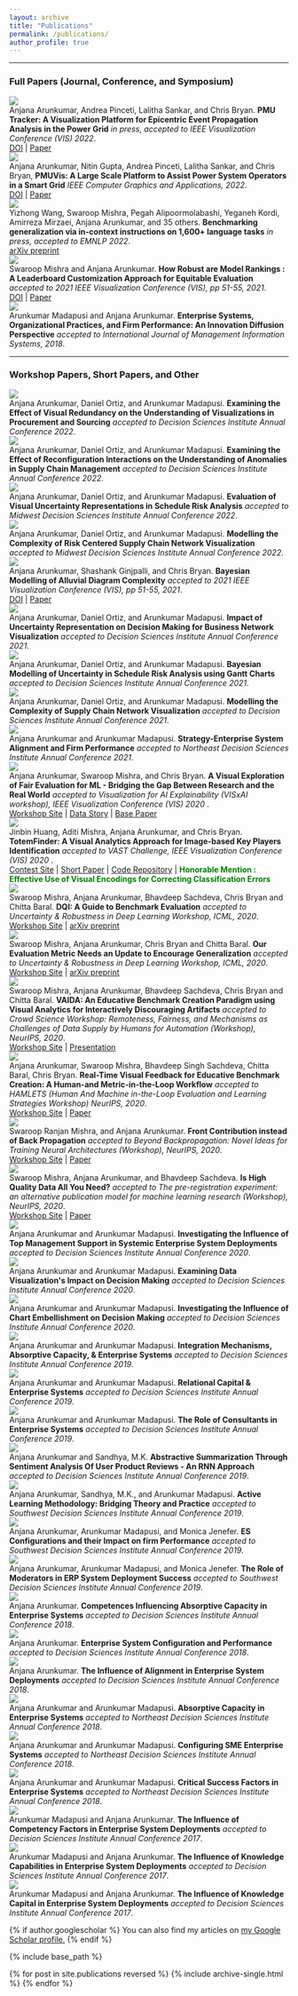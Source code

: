 ```yaml
---
layout: archive
title: "Publications"
permalink: /publications/
author_profile: true
---
```


<link href="https://cdn.jsdelivr.net/npm/bootstrap@5.0.2/dist/css/bootstrap.min.css" rel="stylesheet" integrity="sha384-EVSTQN3/azprG1Anm3QDgpJLIm9Nao0Yz1ztcQTwFspd3yD65VohhpuuCOmLASjC" crossorigin="anonymous">

<hr>

<h3 class="mt-4">Full Papers (Journal, Conference, and Symposium)</h3>

<div class="container">
  <div class="row">
    <div class="col-2 my-2">
      <img class="border rounded shadow img-fluid" src="/images/papers/arunkumar2022pmutracker.png" data-holder-rendered="true">
    </div>
    <div class="col-10 my-2">
      Anjana Arunkumar, Andrea Pinceti, Lalitha Sankar, and Chris Bryan.
      <b>PMU Tracker: A Visualization Platform for Epicentric Event Propagation Analysis in the Power Grid</b>
      <i> in press, accepted to IEEE Visualization Conference (VIS) 2022</i>.
      <br/>
      <a class="link-danger" href="https://ieeexplore.ieee.org/abstract/document/9903279" target="_blank">DOI</a> | <a href="https://aarunku5.github.io/files/arunkumar2022pmutracker.pdf">Paper</a>
    </div>
    <div class="col-2 my-2">
      <img class="border rounded shadow img-fluid" src="/images/papers/arunkumar2022pmuvis.png" data-holder-rendered="true">
    </div>
    <div class="col-10 my-2">
      Anjana Arunkumar, Nitin Gupta, Andrea Pinceti, Lalitha Sankar, and Chris Bryan,
      <b>PMUVis: A Large Scale Platform to Assist Power System Operators in a Smart Grid</b>
      <i> IEEE Computer Graphics and Applications, 2022</i>.
      <br/>
      <a class="link-danger" href="https://ieeexplore.ieee.org/document/9765704" target="_blank">DOI</a> | <a href="https://aarunku5.github.io/files/arunkumar2022pmuvis.pdf">Paper</a>
    </div>
    <div class="col-2 my-2">
      <img class="border rounded shadow img-fluid" src="/images/papers/wang2022instructions.png" data-holder-rendered="true">
    </div>
    <div class="col-10 my-2">
      Yizhong Wang, Swaroop Mishra, Pegah Alipoormolabashi, Yeganeh Kordi, Amirreza Mirzaei, Anjana Arunkumar, and 35 others.
      <b>Benchmarking generalization via in-context instructions on 1,600+ language tasks</b>
      <i> in press, accepted to EMNLP 2022</i>.
      <br/>
      <a href="https://aarunku5.github.io/files/wang2022instructions.pdf">arXiv preprint</a>
    </div>    
    <div class="col-2 my-2">
      <img class="border rounded shadow img-fluid" src="/images/papers/arunkumar2021leaderboard.png" data-holder-rendered="true">
    </div>
    <div class="col-10 my-2">
      Swaroop Mishra and Anjana Arunkumar.
      <b>How Robust are Model Rankings : A Leaderboard Customization Approach for Equitable Evaluation</b>
      <i> accepted to 2021 IEEE Visualization Conference (VIS), pp 51-55, 2021</i>.
      <br/>
      <a class="link-danger" href="https://ojs.aaai.org/index.php/AAAI/article/view/17599" target="_blank">DOI</a> | <a href="https://aarunku5.github.io/files/arunkumar2021leaderboard.pdf">Paper</a>
    </div> 
    <div class="col-2 my-2">
      <img class="border rounded shadow img-fluid" src="/images/papers/arunkumar2018journal.png" data-holder-rendered="true">
    </div>
    <div class="col-10 my-2">
      Arunkumar Madapusi and Anjana Arunkumar.
      <b> Enterprise Systems, Organizational Practices, and Firm Performance: An Innovation Diffusion Perspective</b>
      <i> accepted to International Journal of Management Information Systems, 2018</i>.
    </div>  



  </div>
</div>

<hr>

<h3 class="mt-4">Workshop Papers, Short Papers, and Other</h3>

<div class="container">
  <div class="row">
    <div class="col-2 my-2">
      <img class="border rounded shadow img-fluid" src="/images/papers/arunkumar2022dsi-1.png" data-holder-rendered="true">
    </div>
    <div class="col-10 my-2">
      Anjana Arunkumar, Daniel Ortiz, and Arunkumar Madapusi.
      <b>Examining the Effect of Visual Redundancy on the Understanding of Visualizations in Procurement and Sourcing</b>
      <i> accepted to Decision Sciences Institute Annual Conference 2022</i>.
    </div>
    <div class="col-2 my-2">
      <img class="border rounded shadow img-fluid" src="/images/papers/arunkumar2022dsi-2.png" data-holder-rendered="true">
    </div>
    <div class="col-10 my-2">
      Anjana Arunkumar, Daniel Ortiz, and Arunkumar Madapusi.
      <b>Examining the Effect of Reconfiguration Interactions on the Understanding of Anomalies in Supply Chain Management</b>
      <i> accepted to Decision Sciences Institute Annual Conference 2022</i>.
      <br/>
    </div>
     <div class="col-2 my-2">
      <img class="border rounded shadow img-fluid" src="/images/papers/arunkumar2022mwdsi-1.png" data-holder-rendered="true">
    </div>
    <div class="col-10 my-2">
      Anjana Arunkumar, Daniel Ortiz, and Arunkumar Madapusi.
      <b>Evaluation of Visual Uncertainty Representations in Schedule Risk Analysis</b>
      <i> accepted to Midwest Decision Sciences Institute Annual Conference 2022</i>.
      <br/>
    </div>
      <div class="col-2 my-2">
      <img class="border rounded shadow img-fluid" src="/images/papers/arunkumar2022mwdsi-2.png" data-holder-rendered="true">
    </div>
    <div class="col-10 my-2">
      Anjana Arunkumar, Daniel Ortiz, and Arunkumar Madapusi.
      <b>Modelling the Complexity of Risk Centered Supply Chain Network Visualization</b>
      <i> accepted to Midwest Decision Sciences Institute Annual Conference 2022</i>.
      <br/>
    </div> 
    <div class="col-2 my-2">
      <img class="border rounded shadow img-fluid" src="/images/papers/arunkumar2021bayesian.png" data-holder-rendered="true">
    </div>
    <div class="col-10 my-2">
      Anjana Arunkumar, Shashank Ginjpalli, and Chris Bryan.
      <b>Bayesian Modelling of Alluvial Diagram Complexity</b>
      <i> accepted to 2021 IEEE Visualization Conference (VIS), pp 51-55, 2021</i>.
      <br/>
      <a class="link-danger" href="https://ieeexplore.ieee.org/abstract/document/9623282" target="_blank">DOI</a> | <a href="https://aarunku5.github.io/files/arunkumar2021bayesian.pdf">Paper</a>
    </div> 
    <div class="col-2 my-2">
      <img class="border rounded shadow img-fluid" src="/images/papers/arunkumar2021dsi-1.png" data-holder-rendered="true">
    </div>
    <div class="col-10 my-2">
      Anjana Arunkumar, Daniel Ortiz, and Arunkumar Madapusi.
      <b>Impact of Uncertainty Representation on Decision Making for Business Network Visualization</b>
      <i> accepted to Decision Sciences Institute Annual Conference 2021</i>.
      <br/>
    </div> 
    <div class="col-2 my-2">
      <img class="border rounded shadow img-fluid" src="/images/papers/arunkumar2021dsi-2.png" data-holder-rendered="true">
    </div>
    <div class="col-10 my-2">
      Anjana Arunkumar, Daniel Ortiz, and Arunkumar Madapusi.
      <b>Bayesian Modelling of Uncertainty in Schedule Risk Analysis using Gantt Charts</b>
      <i> accepted to Decision Sciences Institute Annual Conference 2021</i>.
      <br/>
    </div> 
    <div class="col-2 my-2">
      <img class="border rounded shadow img-fluid" src="/images/papers/arunkumar2021dsi-3.png" data-holder-rendered="true">
    </div>
    <div class="col-10 my-2">
      Anjana Arunkumar, Daniel Ortiz, and Arunkumar Madapusi.
      <b>Modelling the Complexity of Supply Chain Network Visualization</b>
      <i> accepted to Decision Sciences Institute Annual Conference 2021</i>.
      <br/>
    </div> 
    <div class="col-2 my-2">
      <img class="border rounded shadow img-fluid" src="/images/papers/arunkumar2021nedsi-1.png" data-holder-rendered="true">
    </div>
    <div class="col-10 my-2">
      Anjana Arunkumar and Arunkumar Madapusi.
      <b>Strategy-Enterprise System Alignment and Firm Performance</b>
      <i> accepted to Northeast Decision Sciences Institute Annual Conference 2021</i>.
      <br/>
    </div> 
    <div class="col-2 my-2">
      <img class="border rounded shadow img-fluid" src="/images/papers/arunkumar2020visxai.png" data-holder-rendered="true">
    </div>
    <div class="col-10 my-2">
      Anjana Arunkumar, Swaroop Mishra, and Chris Bryan.
      <b>A Visual Exploration of Fair Evaluation for ML - Bridging the Gap Between Research and the Real World</b>
      <i> accepted to Visualization for AI Explainability (VISxAI workshop), IEEE Visualization Conference (VIS) 2020 </i>.
      <br/>
      <a class="link-danger" href="https://visxai.io/2020.html">Workshop Site</a> | <a href="https://aarunku5.github.io/files/arunkumar2021visxai/index.html">Data Story</a> | <a class="link-danger" href="https://aarunku5.github.io/files/arunkumar2021leaderboard.pdf" target="_blank">Base Paper</a>
    </div> 
    <div class="col-2 my-2">
      <img class="border rounded shadow img-fluid" src="/images/papers/huang2020totemfinder.png" data-holder-rendered="true">
    </div>
    <div class="col-10 my-2">
      Jinbin Huang, Aditi Mishra, Anjana Arunkumar, and Chris Bryan. 
      <b>TotemFinder: A Visual Analytics Approach for Image-based Key Players Identification</b>
      <i> accepted to VAST Challenge, IEEE Visualization Conference (VIS) 2020 </i>.
      <br/>
      <a class="link-danger" href="https://vast-challenge.github.io/2020/" target="_blank">Contest Site</a> | <a href="https://aarunku5.github.io/files/huang2020totemfinder.pdf">Short Paper</a> | <a class="link-danger" href="https://github.com/JakobWong/VAST2020">Code Repository</a> | <b style="color:green;">Honorable Mention : Effective Use of Visual Encodings for Correcting Classification Errors</b>
    </div> 
    <div class="col-2 my-2">
      <img class="border rounded shadow img-fluid" src="/images/papers/mishra2020udl-1.png" data-holder-rendered="true">
    </div>
    <div class="col-10 my-2">
      Swaroop Mishra, Anjana Arunkumar, Bhavdeep Sachdeva, Chris Bryan and Chitta Baral. 
      <b>DQI: A Guide to Benchmark Evaluation</b>
      <i> accepted to Uncertainty & Robustness in Deep Learning Workshop, ICML, 2020</i>.
      <br/>
      <a class="link-danger" href="https://sites.google.com/view/udlworkshop2020/home?authuser=0" target="_blank">Workshop Site</a> | <a href="https://aarunku5.github.io/files/mishra2020udl-1.pdf">arXiv preprint</a>
    </div> 
    <div class="col-2 my-2">
      <img class="border rounded shadow img-fluid" src="/images/papers/mishra2020udl-2.png" data-holder-rendered="true">
    </div>
    <div class="col-10 my-2">
      Swaroop Mishra, Anjana Arunkumar, Chris Bryan and Chitta Baral. 
      <b>Our Evaluation Metric Needs an Update to Encourage Generalization</b>
      <i> accepted to Uncertainty & Robustness in Deep Learning Workshop, ICML, 2020</i>.
      <br/>
      <a class="link-danger" href="https://sites.google.com/view/udlworkshop2020/home?authuser=0" target="_blank">Workshop Site</a> | <a href="https://aarunku5.github.io/files/mishra2020udl-2.pdf">arXiv preprint</a>
    </div> 
    <div class="col-2 my-2">
      <img class="border rounded shadow img-fluid" src="/images/papers/arunkumar2020crowd.png" data-holder-rendered="true">
    </div>
    <div class="col-10 my-2">
      Swaroop Mishra, Anjana Arunkumar, Bhavdeep Sachdeva, Chris Bryan and Chitta Baral. 
      <b>VAIDA: An Educative Benchmark Creation Paradigm using Visual Analytics for Interactively Discouraging Artifacts</b>
      <i> accepted to Crowd Science Workshop: Remoteness, Fairness, and Mechanisms as Challenges of Data Supply by Humans for Automation (Workshop), NeurIPS, 2020</i>.
      <br/>
      <a class="link-danger" href="https://neurips.cc/virtual/2020/protected/workshop_16111.html" target="_blank">Workshop Site</a> | <a href="https://slideslive.com/38941268/vaida-an-educative-benchmark-creation-paradigm-using-visual-analytics-for-interactively-discouraging-artifacts">Presentation</a>
    </div> 
    <div class="col-2 my-2">
      <img class="border rounded shadow img-fluid" src="/images/papers/arunkumar2020hamlets.png" data-holder-rendered="true">
    </div>
    <div class="col-10 my-2">
      Anjana Arunkumar, Swaroop Mishra, Bhavdeep Singh Sachdeva, Chitta Baral, Chris Bryan. 
      <b>Real-Time Visual Feedback for Educative Benchmark Creation: A Human-and Metric-in-the-Loop Workflow</b>
      <i> accepted to HAMLETS (Human And Machine in-the-Loop Evaluation and Learning Strategies Workshop)  NeurIPS, 2020</i>.
      <br/>
      <a class="link-danger" href="https://hamlets-workshop.github.io" target="_blank">Workshop Site</a> | <a href="https://aarunku5.github.io/files/arunkumar2020hamlets.pdf">Paper</a>
    </div> 
    <div class="col-2 my-2">
      <img class="border rounded shadow img-fluid" src="/images/papers/mishra2020fcbp.png" data-holder-rendered="true">
    </div>
    <div class="col-10 my-2">
      Swaroop Ranjan Mishra, and Anjana Arunkumar. 
      <b>Front Contribution instead of Back Propagation</b>
      <i> accepted to Beyond Backpropagation: Novel Ideas for Training Neural Architectures (Workshop), NeurIPS, 2020</i>.
      <br/>
      <a class="link-danger" href="https://beyondbackprop.github.io" target="_blank">Workshop Site</a> | <a href="https://aarunku5.github.io/files/mishra2020fcbp.pdf">Paper</a>
    </div> 
    <div class="col-2 my-2">
      <img class="border rounded shadow img-fluid" src="/images/papers/mishra2020prereg.png" data-holder-rendered="true">
    </div>
    <div class="col-10 my-2">
      Swaroop Mishra, Anjana Arunkumar, and Bhavdeep Sachdeva. 
      <b>Is High Quality Data All You Need?</b>
      <i> accepted to The pre-registration experiment: an alternative publication model for machine learning research (Workshop), NeurIPS, 2020</i>.
      <br/>
      <a class="link-danger" href="https://preregister.science/neurips2020.html" target="_blank">Workshop Site</a> | <a href="https://aarunku5.github.io/files/mishra2020prereg.pdf">Paper</a>
    </div> 
    <div class="col-2 my-2">
      <img class="border rounded shadow img-fluid" src="/images/papers/arunkumar2020dsi-1.png" data-holder-rendered="true">
    </div>
    <div class="col-10 my-2">
      Anjana Arunkumar and Arunkumar Madapusi.
      <b>Investigating the Influence of Top Management Support in Systemic Enterprise System Deployments</b>
      <i> accepted to Decision Sciences Institute Annual Conference 2020</i>.
    </div>
    <div class="col-2 my-2">
      <img class="border rounded shadow img-fluid" src="/images/papers/arunkumar2020dsi-2.png" data-holder-rendered="true">
    </div>
    <div class="col-10 my-2">
      Anjana Arunkumar and Arunkumar Madapusi.
      <b>Examining Data Visualization's Impact on Decision Making</b>
      <i> accepted to Decision Sciences Institute Annual Conference 2020</i>.
    </div>
    <div class="col-2 my-2">
      <img class="border rounded shadow img-fluid" src="/images/papers/arunkumar2020dsi-3.png" data-holder-rendered="true">
    </div>
    <div class="col-10 my-2">
      Anjana Arunkumar and Arunkumar Madapusi.
      <b>Investigating the Influence of Chart Embellishment on Decision Making</b>
      <i> accepted to Decision Sciences Institute Annual Conference 2020</i>.
    </div>    
    <div class="col-2 my-2">
      <img class="border rounded shadow img-fluid" src="/images/papers/arunkumar2019dsi-1.png" data-holder-rendered="true">
    </div>
    <div class="col-10 my-2">
      Anjana Arunkumar and Arunkumar Madapusi.
      <b>Integration Mechanisms, Absorptive Capacity, & Enterprise Systems</b>
      <i> accepted to Decision Sciences Institute Annual Conference 2019</i>.
    </div>    
    <div class="col-2 my-2">
      <img class="border rounded shadow img-fluid" src="/images/papers/arunkumar2019dsi-2.png" data-holder-rendered="true">
    </div>
    <div class="col-10 my-2">
      Anjana Arunkumar and Arunkumar Madapusi.
      <b>Relational Capital & Enterprise Systems</b>
      <i> accepted to Decision Sciences Institute Annual Conference 2019</i>.
    </div>  
    <div class="col-2 my-2">
      <img class="border rounded shadow img-fluid" src="/images/papers/arunkumar2019dsi-3.png" data-holder-rendered="true">
    </div>
    <div class="col-10 my-2">
      Anjana Arunkumar and Arunkumar Madapusi.
      <b>The Role of Consultants in Enterprise Systems</b>
      <i> accepted to Decision Sciences Institute Annual Conference 2019</i>.
    </div>  
    <div class="col-2 my-2">
      <img class="border rounded shadow img-fluid" src="/images/papers/arunkumar2019dsi-4.png" data-holder-rendered="true">
    </div>
    <div class="col-10 my-2">
      Anjana Arunkumar and Sandhya, M.K.
      <b>Abstractive Summarization Through Sentiment Analysis Of User Product Reviews - An RNN Approach</b>
      <i> accepted to Decision Sciences Institute Annual Conference 2019</i>.
    </div>      
    <div class="col-2 my-2">
      <img class="border rounded shadow img-fluid" src="/images/papers/arunkumar2019swdsi-1.png" data-holder-rendered="true">
    </div>
    <div class="col-10 my-2">
      Anjana Arunkumar, Sandhya, M.K., and Arunkumar Madapusi.
      <b>Active Learning Methodology: Bridging Theory and Practice</b>
      <i> accepted to Southwest Decision Sciences Institute Annual Conference 2019</i>.
    </div>  
    <div class="col-2 my-2">
      <img class="border rounded shadow img-fluid" src="/images/papers/arunkumar2019swdsi-2.png" data-holder-rendered="true">
    </div>
    <div class="col-10 my-2">
      Anjana Arunkumar, Arunkumar Madapusi, and Monica Jenefer.
      <b>ES Configurations and their Impact on firm Performance</b>
      <i> accepted to Southwest Decision Sciences Institute Annual Conference 2019</i>.
    </div>  
    <div class="col-2 my-2">
      <img class="border rounded shadow img-fluid" src="/images/papers/arunkumar2019swdsi-3.png" data-holder-rendered="true">
    </div>
    <div class="col-10 my-2">
      Anjana Arunkumar, Arunkumar Madapusi, and Monica Jenefer.
      <b>The Role of Moderators in ERP System Deployment Success</b>
      <i> accepted to Southwest Decision Sciences Institute Annual Conference 2019</i>.
    </div>  
    <div class="col-2 my-2">
      <img class="border rounded shadow img-fluid" src="/images/papers/arunkumar2018dsi-1.png" data-holder-rendered="true">
    </div>
    <div class="col-10 my-2">
      Anjana Arunkumar.
      <b>Competences Influencing Absorptive Capacity in Enterprise Systems</b>
      <i> accepted to Decision Sciences Institute Annual Conference 2018</i>.
    </div>  
    <div class="col-2 my-2">
      <img class="border rounded shadow img-fluid" src="/images/papers/arunkumar2018dsi-2.png" data-holder-rendered="true">
    </div>
    <div class="col-10 my-2">
      Anjana Arunkumar.
      <b>Enterprise System Configuration and Performance</b>
      <i> accepted to Decision Sciences Institute Annual Conference 2018</i>.
    </div>  
    <div class="col-2 my-2">
      <img class="border rounded shadow img-fluid" src="/images/papers/arunkumar2018dsi-3.png" data-holder-rendered="true">
    </div>
    <div class="col-10 my-2">
      Anjana Arunkumar.
      <b>The Influence of Alignment in Enterprise System Deployments</b>
      <i> accepted to Decision Sciences Institute Annual Conference 2018</i>.
    </div>  
    <div class="col-2 my-2">
      <img class="border rounded shadow img-fluid" src="/images/papers/arunkumar2018nedsi-1.png" data-holder-rendered="true">
    </div>
    <div class="col-10 my-2">
      Anjana Arunkumar and Arunkumar Madapusi.
      <b>Absorptive Capacity in Enterprise Systems</b>
      <i> accepted to Northeast Decision Sciences Institute Annual Conference 2018</i>.
    </div>  
    <div class="col-2 my-2">
      <img class="border rounded shadow img-fluid" src="/images/papers/arunkumar2018nedsi-2.png" data-holder-rendered="true">
    </div>
    <div class="col-10 my-2">
      Anjana Arunkumar and Arunkumar Madapusi.
      <b>Configuring SME Enterprise Systems</b>
      <i> accepted to Northeast Decision Sciences Institute Annual Conference 2018</i>.
    </div>  
    <div class="col-2 my-2">
      <img class="border rounded shadow img-fluid" src="/images/papers/arunkumar2018nedsi-3.png" data-holder-rendered="true">
    </div>
    <div class="col-10 my-2">
      Anjana Arunkumar and Arunkumar Madapusi.
      <b>Critical Success Factors in Enterprise Systems</b>
      <i> accepted to Northeast Decision Sciences Institute Annual Conference 2018</i>.
    </div>  
    <div class="col-2 my-2">
      <img class="border rounded shadow img-fluid" src="/images/papers/arunkumar2017dsi-1.png" data-holder-rendered="true">
    </div>
    <div class="col-10 my-2">
      Arunkumar Madapusi and Anjana Arunkumar.
      <b>The Influence of Competency Factors in Enterprise System Deployments</b>
      <i> accepted to Decision Sciences Institute Annual Conference 2017</i>.
    </div>  
    <div class="col-2 my-2">
      <img class="border rounded shadow img-fluid" src="/images/papers/arunkumar2017dsi-2.png" data-holder-rendered="true">
    </div>
    <div class="col-10 my-2">
      Arunkumar Madapusi and Anjana Arunkumar.
      <b>The Influence of Knowledge Capabilities in Enterprise System Deployments</b>
      <i> accepted to Decision Sciences Institute Annual Conference 2017</i>.
    </div>  
    <div class="col-2 my-2">
      <img class="border rounded shadow img-fluid" src="/images/papers/arunkumar2017dsi-3.png" data-holder-rendered="true">
    </div>
    <div class="col-10 my-2">
      Arunkumar Madapusi and Anjana Arunkumar.
      <b>The Influence of Knowledge Capital in Enterprise System Deployments</b>
      <i> accepted to Decision Sciences Institute Annual Conference 2017</i>.
    </div>  

  </div>
</div>

{% if author.googlescholar %}
  You can also find my articles on <u><a href="{{author.googlescholar}}">my Google Scholar profile</a>.</u>
{% endif %}

{% include base_path %}

{% for post in site.publications reversed %}
  {% include archive-single.html %}
{% endfor %}